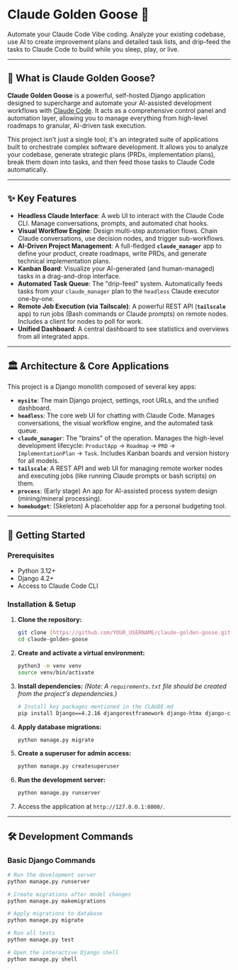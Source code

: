 # Claude Golden Goose 🦢

Automate your Claude Code Vibe coding. Analyze your existing codebase, use AI to create improvement plans and detailed task lists, and drip-feed the tasks to Claude Code to build while you sleep, play, or live.

---

## 🚀 What is Claude Golden Goose?

**Claude Golden Goose** is a powerful, self-hosted Django application designed to supercharge and automate your AI-assisted development workflows with [Claude Code](https://claude.ai/code). It acts as a comprehensive control panel and automation layer, allowing you to manage everything from high-level roadmaps to granular, AI-driven task execution.

This project isn't just a single tool; it's an integrated suite of applications built to orchestrate complex software development. It allows you to analyze your codebase, generate strategic plans (PRDs, implementation plans), break them down into tasks, and then feed those tasks to Claude Code automatically.

---

## ✨ Key Features

* **Headless Claude Interface**: A web UI to interact with the Claude Code CLI. Manage conversations, prompts, and automated chat hooks.
* **Visual Workflow Engine**: Design multi-step automation flows. Chain Claude conversations, use decision nodes, and trigger sub-workflows.
* **AI-Driven Project Management**: A full-fledged **`claude_manager`** app to define your product, create roadmaps, write PRDs, and generate technical implementation plans.
* **Kanban Board**: Visualize your AI-generated (and human-managed) tasks in a drag-and-drop interface.
* **Automated Task Queue**: The "drip-feed" system. Automatically feeds tasks from your `claude_manager` plan to the `headless` Claude executor one-by-one.
* **Remote Job Execution (via Tailscale)**: A powerful REST API (**`tailscale`** app) to run jobs (Bash commands or Claude prompts) on remote nodes. Includes a client for nodes to poll for work.
* **Unified Dashboard**: A central dashboard to see statistics and overviews from all integrated apps.

---

## 🏛️ Architecture & Core Applications

This project is a Django monolith composed of several key apps:

* **`mysite`**: The main Django project, settings, root URLs, and the unified dashboard.
* **`headless`**: The core web UI for chatting with Claude Code. Manages conversations, the visual workflow engine, and the automated task queue.
* **`claude_manager`**: The "brains" of the operation. Manages the high-level development lifecycle: `ProductApp` → `Roadmap` → `PRD` → `ImplementationPlan` → `Task`. Includes Kanban boards and version history for all models.
* **`tailscale`**: A REST API and web UI for managing remote worker nodes and executing jobs (like running Claude prompts or bash scripts) on them.
* **`process`**: (Early stage) An app for AI-assisted process system design (mining/mineral processing).
* **`homebudget`**: (Skeleton) A placeholder app for a personal budgeting tool.

---

## 🏁 Getting Started

### Prerequisites

* Python 3.12+
* Django 4.2+
* Access to Claude Code CLI

### Installation & Setup

1.  **Clone the repository:**
    ```bash
    git clone [https://github.com/YOUR_USERNAME/claude-golden-goose.git](https://github.com/YOUR_USERNAME/claude-golden-goose.git)
    cd claude-golden-goose
    ```

2.  **Create and activate a virtual environment:**
    ```bash
    python3 -m venv venv
    source venv/bin/activate
    ```

3.  **Install dependencies:**
    *(Note: A `requirements.txt` file should be created from the project's dependencies.)*
    ```bash
    # Install key packages mentioned in the CLAUDE.md
    pip install Django==4.2.16 djangorestframework django-htmx django-crispy-forms crispy-bootstrap5 django-simple-history
    ```

4.  **Apply database migrations:**
    ```bash
    python manage.py migrate
    ```

5.  **Create a superuser for admin access:**
    ```bash
    python manage.py createsuperuser
    ```

6.  **Run the development server:**
    ```bash
    python manage.py runserver
    ```

7.  Access the application at `http://127.0.0.1:8000/`.

---

## 🛠️ Development Commands

### Basic Django Commands

```bash
# Run the development server
python manage.py runserver

# Create migrations after model changes
python manage.py makemigrations

# Apply migrations to database
python manage.py migrate

# Run all tests
python manage.py test

# Open the interactive Django shell
python manage.py shell
